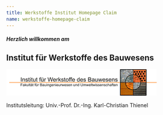 ```yaml
---
title: Werkstoffe Institut Homepage Claim
name: werkstoffe-homepage-claim
---
```


<div class="container pb-0">
<div class="section-title">
  <div class="row">
    <div class="col-md-12 text-center">
      <h5 class="sub-title">Herzlich willkommen am</h5>
      <h2 class="title">Institut für Werkstoffe des Bauwesens</h2>
      <p><img src="media/werkstoffe/institutslogo.gif"></p>
      <p> Institutsleitung: Univ.-Prof. Dr.-Ing. Karl-Christian Thienel</p>
    </div>
  </div>
</div>
</div>
